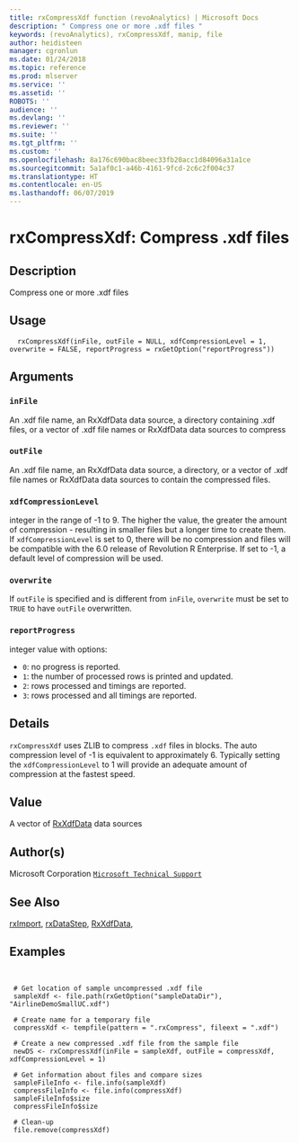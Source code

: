 ```yaml
---
title: rxCompressXdf function (revoAnalytics) | Microsoft Docs
description: " Compress one or more .xdf files "
keywords: (revoAnalytics), rxCompressXdf, manip, file
author: heidisteen
manager: cgronlun
ms.date: 01/24/2018
ms.topic: reference
ms.prod: mlserver
ms.service: ''
ms.assetid: ''
ROBOTS: ''
audience: ''
ms.devlang: ''
ms.reviewer: ''
ms.suite: ''
ms.tgt_pltfrm: ''
ms.custom: ''
ms.openlocfilehash: 8a176c690bac8beec33fb20acc1d84096a31a1ce
ms.sourcegitcommit: 5a1af0c1-a46b-4161-9fcd-2c6c2f004c37
ms.translationtype: HT
ms.contentlocale: en-US
ms.lasthandoff: 06/07/2019
---
```

 # <a name="rxcompressxdf--compress-xdf-files"></a>rxCompressXdf:  Compress .xdf files  
 ## <a name="description"></a>Description

Compress one or more .xdf files


 ## <a name="usage"></a>Usage

```   
  rxCompressXdf(inFile, outFile = NULL, xdfCompressionLevel = 1, overwrite = FALSE, reportProgress = rxGetOption("reportProgress"))

```

 ## <a name="arguments"></a>Arguments



 ### `inFile`
  An .xdf file name, an RxXdfData data source, a directory containing .xdf files, or a vector of .xdf file names or RxXdfData data sources to compress  


 ### `outFile`
  An .xdf file name, an RxXdfData data source, a directory, or a vector of .xdf file names or RxXdfData data sources to contain the compressed files.  


 ### `xdfCompressionLevel`
 integer in the range of -1 to 9.  The higher the value, the greater the  amount of compression - resulting in smaller files but a longer time to create them. If  `xdfCompressionLevel` is set to 0, there will be no compression and files will be compatible  with the 6.0 release of Revolution R Enterprise.  If set to -1, a default level of compression  will be used.   


 ### `overwrite`
  If `outFile` is specified and is different from `inFile`, `overwrite` must be set to `TRUE` to have `outFile` overwritten.  


 ### `reportProgress`
  integer value with options:  
*   `0`: no progress is reported. 
*   `1`: the number of processed rows is printed and updated. 
*   `2`: rows processed and timings are reported. 
*   `3`: rows processed and all timings are reported. 




 ## <a name="details"></a>Details

`rxCompressXdf` uses ZLIB to compress `.xdf` files in blocks.  The auto compression level of -1 is equivalent to approximately 6.  Typically setting the `xdfCompressionLevel` to 1 will provide an adequate amount of compression at the fastest speed.


 ## <a name="value"></a>Value

A vector of [RxXdfData](RxXdfData.md) data sources

 ## <a name="authors"></a>Author(s)
 Microsoft Corporation [`Microsoft Technical Support`](https://go.microsoft.com/fwlink/?LinkID=698556&clcid=0x409)



 ## <a name="see-also"></a>See Also

[rxImport](rxImport.md), [rxDataStep](rxDataStep.md), [RxXdfData](RxXdfData.md),

 ## <a name="examples"></a>Examples

 ```


  # Get location of sample uncompressed .xdf file
  sampleXdf <- file.path(rxGetOption("sampleDataDir"), "AirlineDemoSmallUC.xdf")

  # Create name for a temporary file
  compressXdf <- tempfile(pattern = ".rxCompress", fileext = ".xdf")    

  # Create a new compressed .xdf file from the sample file
  newDS <- rxCompressXdf(inFile = sampleXdf, outFile = compressXdf, xdfCompressionLevel = 1)

  # Get information about files and compare sizes
  sampleFileInfo <- file.info(sampleXdf)
  compressFileInfo <- file.info(compressXdf)
  sampleFileInfo$size
  compressFileInfo$size

  # Clean-up
  file.remove(compressXdf)
```



